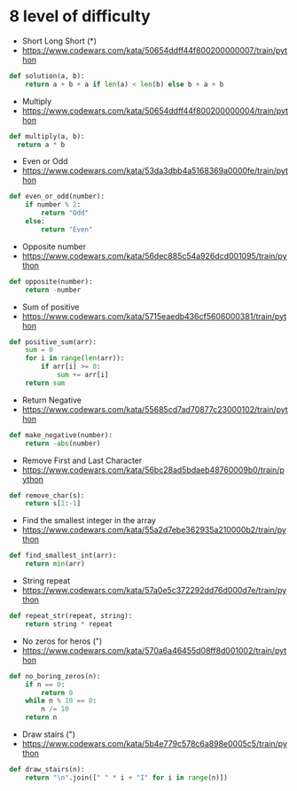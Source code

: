 # 8 level of difficulty


* Short Long Short (*)
* https://www.codewars.com/kata/50654ddff44f800200000007/train/python

```python
def solution(a, b):
    return a + b + a if len(a) < len(b) else b + a + b
```


* Multiply
* https://www.codewars.com/kata/50654ddff44f800200000004/train/python

```python
def multiply(a, b):
  return a * b
```


* Even or Odd
* https://www.codewars.com/kata/53da3dbb4a5168369a0000fe/train/python

```python
def even_or_odd(number):
    if number % 2:
        return "Odd"
    else:
        return "Even"
```


* Opposite number
* https://www.codewars.com/kata/56dec885c54a926dcd001095/train/python

```python
def opposite(number):
    return -number
```


* Sum of positive
* https://www.codewars.com/kata/5715eaedb436cf5606000381/train/python

```python
def positive_sum(arr):
    sum = 0
    for i in range(len(arr)):
        if arr[i] >= 0:
            sum += arr[i]
    return sum
```


* Return Negative
* https://www.codewars.com/kata/55685cd7ad70877c23000102/train/python

```python
def make_negative(number):
    return -abs(number)
```


* Remove First and Last Character
* https://www.codewars.com/kata/56bc28ad5bdaeb48760009b0/train/python

```python
def remove_char(s):
    return s[1:-1]
```


* Find the smallest integer in the array
* https://www.codewars.com/kata/55a2d7ebe362935a210000b2/train/python

```python
def find_smallest_int(arr):
    return min(arr)
```


* String repeat
* https://www.codewars.com/kata/57a0e5c372292dd76d000d7e/train/python

```python
def repeat_str(repeat, string):
    return string * repeat
```


* No zeros for heros (")
* https://www.codewars.com/kata/570a6a46455d08ff8d001002/train/python

```python
def no_boring_zeros(n):
    if n == 0:
        return 0
    while n % 10 == 0:
        n /= 10
    return n
```


* Draw stairs (")
* https://www.codewars.com/kata/5b4e779c578c6a898e0005c5/train/python

```python
def draw_stairs(n):
    return "\n".join([" " * i + "I" for i in range(n)])
```

